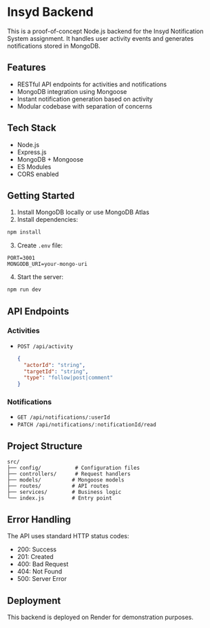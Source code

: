 # Insyd Backend

This is a proof-of-concept Node.js backend for the Insyd Notification System assignment. It handles user activity events and generates notifications stored in MongoDB.

## Features

- RESTful API endpoints for activities and notifications
- MongoDB integration using Mongoose
- Instant notification generation based on activity
- Modular codebase with separation of concerns

## Tech Stack

- Node.js
- Express.js
- MongoDB + Mongoose
- ES Modules
- CORS enabled

## Getting Started

1. Install MongoDB locally or use MongoDB Atlas
2. Install dependencies:
```bash
npm install
```

3. Create `.env` file:
```
PORT=3001
MONGODB_URI=your-mongo-uri
```

4. Start the server:
```bash
npm run dev
```

## API Endpoints

### Activities
- `POST /api/activity`
  ```json
  {
    "actorId": "string",
    "targetId": "string",
    "type": "follow|post|comment"
  }
  ```

### Notifications
- `GET /api/notifications/:userId`
- `PATCH /api/notifications/:notificationId/read`

## Project Structure

```
src/
├── config/           # Configuration files
├── controllers/      # Request handlers
├── models/          # Mongoose models
├── routes/          # API routes
├── services/        # Business logic
└── index.js         # Entry point
```

## Error Handling

The API uses standard HTTP status codes:
- 200: Success
- 201: Created
- 400: Bad Request
- 404: Not Found
- 500: Server Error

## Deployment
This backend is deployed on Render for demonstration purposes.
